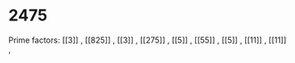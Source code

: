 # 2475

Prime factors: [[3]] , [[825]] , [[3]] , [[275]] , [[5]] , [[55]] , [[5]] , [[11]] , [[11]] , 